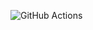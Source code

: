 ![GitHub Actions](https://github.com/arhor/aws-graphql-federation/actions/workflows/app-service-users-CI.yml/badge.svg)
